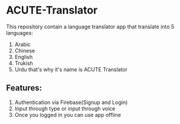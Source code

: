 # ACUTE-Translator
This repository contain a language translator app that translate into 5 languages:
1. Arabic
2. Chinese
3. English
4. Trukish
5. Urdu
that's why it's name is ACUTE Translator
## Features:
1. Authentication via Firebase(Signup and Login)
2. Input through type or input through voice
3. Once you logged in you can use app offline
